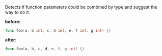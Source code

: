 Detects if function parameters could be combined by type and suggest the way to do it.

**before:**
```go
func foo(a, b int, c, d int, e, f int, g int) {}
```

**after:**
```go
func foo(a, b, c, d, e, f, g int) {}
```
